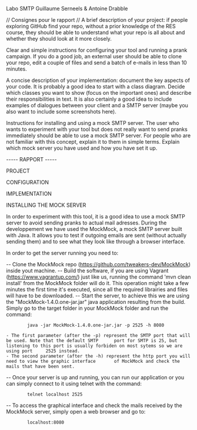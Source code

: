 Labo SMTP		Guillaume Serneels & Antoine Drabble

// Consignes pour le rapport //
A brief description of your project: if people exploring GitHub find your repo, without a prior knowledge of the RES course, they should be able to understand what your repo is all about and whether they should look at it more closely.

Clear and simple instructions for configuring your tool and running a prank campaign. If you do a good job, an external user should be able to clone your repo, edit a couple of files and send a batch of e-mails in less than 10 minutes.

A concise description of your implementation: document the key aspects of your code. It is probably a good idea to start with a class diagram. Decide which classes you want to show (focus on the important ones) and describe their responsibilities in text. It is also certainly a good idea to include examples of dialogues between your client and a SMTP server (maybe you also want to include some screenshots here).

Instructions for installing and using a mock SMTP server. The user who wants to experiment with your tool but does not really want to send pranks immediately should be able to use a mock SMTP server. For people who are not familiar with this concept, explain it to them in simple terms. Explain which mock server you have used and how you have set it up.

----- RAPPORT -----

PROJECT

CONFIGURATION

IMPLEMENTATION

INSTALLING THE MOCK SERVER

In order to experiment with this tool, it is a good idea to use a mock SMTP server to avoid sending pranks to actual mail adresses. During the developpement we have used the MockMock, a mock SMTP server built with Java. It allows you to test if outgoing emails are sent (without actually sending them) and to see what they look like through a browser interface.

In order to get the server running you need to:
 
-- Clone the MockMock repo (https://github.com/tweakers-dev/MockMock) inside yout machine.
-- Build the software, if you are using Vagrant (https://www.vagrantup.com/) just like us, running the command 		'mvn clean install' from the MockMock folder will do it. This operation might take a few minutes the first 		time it's executed, since all the required librairies and files will have to be downloaded.
-- Start the server, to achieve this we are using the "MockMock-1.4.0.one-jar.jar" java application resulting 		from the build. Simply go to the target folder in your MockMock folder and run the command:

		 	java -jar MockMock-1.4.0.one-jar.jar -p 2525 -h 8080

	- The first parameter (after the -p) represent the SMTP port that will be used. Note that the default SMTP 		port for SMTP is 25, but listening to this port is usually forbiden on most sytems so we are using port 	2525 instead.
	- The second parameter (after the -h) represent the http port you will need to view the graphic interface 		of MockMock and check the mails that have been sent.
-- Once your server is up and running, you can run our application or you can simply connect to it using telnet 		with the command:

			telnet localhost 2525

-- To access the graphical interface and check the mails received by the MockMock server, simply open a web 		browser and go to:

			localhost:8080


